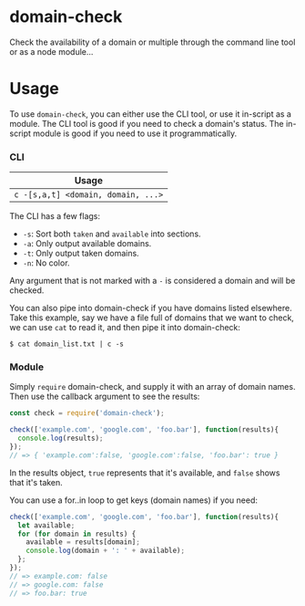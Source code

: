 # domain-check
Check the availability of a domain or multiple through the command line tool or as a node module...

# Usage
To use `domain-check`, you can either use the CLI tool, or use it in-script as a module.  The CLI tool is good if you need to check a domain's status.  The in-script module is good if you need to use it programmatically.

### CLI

| Usage |
|-------|
| `c -[s,a,t] <domain, domain, ...>` |

The CLI has a few flags:

 - `-s`: Sort both `taken` and `available` into sections.
 - `-a`: Only output available domains.
 - `-t`: Only output taken domains.
 - `-n`: No color.

Any argument that is not marked with a `-` is considered a domain and will be checked.

You can also pipe into domain-check if you have domains listed elsewhere.  Take this example, say we have a file full of domains that we want to check, we can use `cat` to read it, and then pipe it into domain-check:

```
$ cat domain_list.txt | c -s
```

### Module
Simply `require` domain-check, and supply it with an array of domain names.  Then use the callback argument to see the results:

```javascript
const check = require('domain-check');

check(['example.com', 'google.com', 'foo.bar'], function(results){
  console.log(results);
});
// => { 'example.com':false, 'google.com':false, 'foo.bar': true }
```

In the results object, `true` represents that it's available, and `false` shows that it's taken.

You can use a for..in loop to get keys (domain names) if you need:

```javascript
check(['example.com', 'google.com', 'foo.bar'], function(results){
  let available;
  for (for domain in results) {
    available = results[domain];
    console.log(domain + ': ' + available);
  };
});
// => example.com: false
// => google.com: false
// => foo.bar: true
```
